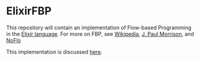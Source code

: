 ElixirFBP
=========

This repository will contain an implementation of Flow-based Programming in the
[Elixir language](elixir-lang.org). For more on FBP, see [Wikipedia](http://en.wikipedia.org/wiki/Flow-based_programming),
[J. Paul Morrison](http://www.jpaulmorrison.com/fbp/), and [NoFlo](http://noflojs.org)

This implementation is discussed [here](http://www.elixirfbp.org).
